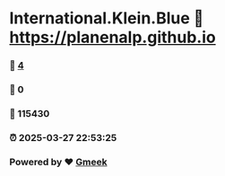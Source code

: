 # International.Klein.Blue :link: https://planenalp.github.io 
### :page_facing_up: [4](https://planenalp.github.io/tag.html) 
### :speech_balloon: 0 
### :hibiscus: 115430 
### :alarm_clock: 2025-03-27 22:53:25 
### Powered by :heart: [Gmeek](https://github.com/Meekdai/Gmeek)
